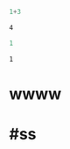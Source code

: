 

```python
1+3
```




    4




```python
1
```




    1



# wwww

# #ss


```python

```


```python

```


```python

```
